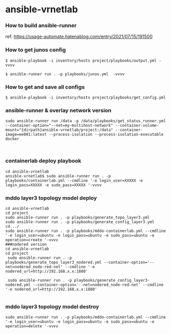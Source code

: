 # ansible-vrnetlab

### How to build ansible-runner
ref: https://usage-automate.hatenablog.com/entry/2021/07/15/191500



### How to get junos config
```
$ ansible-playbook -i inventory/hosts project/playbooks/output.yml -vvvv
```

```
$ ansible-runner run . -p playbooks/junos.yml  -vvvv
```

### How to get and save all configs

```
$ ansible-playbook -i inventory/hosts project/playbooks/get_config.yml
```

### ansible-runner & overlay network version

```
sudo ansible-runner run /data -p /data/playbooks/get_status_runner.yml --container-option="--net=my-multihost-network" --container-volume-mount="{dirpath}ansible-vrnetlab/project:/data" --container-image=ee001:latest --process-isolation --process-isolation-executable docker 



```

### containerlab deploy playbook
```
cd ansible-vrnetlab
ansible-vrnetlab$ sudo ansible-runner run . -p playbooks/containerlab.yml --cmdline '-e login_user=XXXXX -e login_pass=XXXXX -e sudo_pass=XXXXX '-vvvv
```
### mddo layer3 topology model deploy
```
cd ansible-vrnetlab
cd project
sudo ansible-runner run . -p playbooks/generate_topo_layer3.yml
sudo ansible-runner run . -p playbooks/generate_config_layer3.yml
cd ../
sudo ansible-runner run . -p playbooks/mddo-containerlab.yml --cmdline '-e login_user=ubuntu -e login_pass=ubuntu -e sudo_pass=ubuntu -e operation=create '-vvvv
###nodered version
cd ansible-vrnetlab
cd project
 sudo ansible-runner run . -p playbooks/generate_topo_layer3_nodered.yml --container-option='--net=nodered_node-red-net' --cmdline '-e nodered_url=http://192.168.x.x:1880'

 sudo ansible-runner run . -p playbooks/generate_config_layer3-nodered.yml --container-option='--net=nodered_node-red-net' --cmdline '-e nodered_url=http://192.168.x.x:1880'


```

### mddo layer3 topology model destroy
```
sudo ansible-runner run . -p playbooks/mddo-containerlab.yml --cmdline '-e login_user=ubuntu -e login_pass=ubuntu -e sudo_pass=ubuntu -e operation=delete '-vvvv
```
